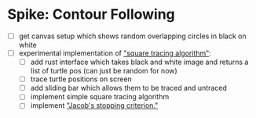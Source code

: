 # Spike: Contour Following

- [ ] get canvas setup which shows random overlapping circles in black on white
- [ ] experimental implementation of ["square tracing algorithm"](https://en.wikipedia.org/wiki/Boundary_tracing):
  - [ ] add rust interface which takes black and white image and returns a list of turtle pos (can just be random for now)
  - [ ] trace turtle positions on screen
  - [ ] add sliding bar which allows them to be traced and untraced
  - [ ] implement simple square tracing algorithm
  - [ ] implement ["Jacob's stopping criterion."](http://www.imageprocessingplace.com/downloads_V3/root_downloads/tutorials/contour_tracing_Abeer_George_Ghuneim/square.html)
